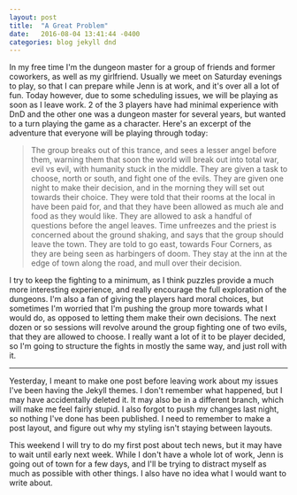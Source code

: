 ```yaml
---
layout: post
title:  "A Great Problem"
date:   2016-08-04 13:41:44 -0400
categories: blog jekyll dnd
---
```

In my free time I'm the dungeon master for a group of friends and former coworkers, as well as my girlfriend. Usually we meet on Saturday evenings to play, so that I can prepare while Jenn is at work, and it's over all a lot of fun. Today however, due to some scheduling issues, we will be playing as soon as I leave work. 2 of the 3 players have had minimal experience with DnD and the other one was a dungeon master for several years, but wanted to a turn playing the game as a character. Here's an excerpt of the adventure that everyone will be playing through today:

> The group breaks out of this trance, and sees a lesser angel before them, warning them that soon the world will break out into total war, evil vs evil, with humanity stuck in the middle. They are given a task to choose, north or south, and fight one of the evils. They are given one night to make their decision, and in the morning they will set out towards their choice. They were told that their rooms at the local in have been paid for, and that they have been allowed as much ale and food as they would like. They are allowed to ask a handful of questions before the angel leaves. Time unfreezes and the priest is concerned about the ground shaking, and says that the group should leave the town. They are told to go east, towards Four Corners, as they are being seen as harbingers of doom. They stay at the inn at the edge of town along the road, and mull over their decision.

I try to keep the fighting to a minimum, as I think puzzles provide a much more interesting experience, and really encourage the full exploration of the dungeons. I'm also a fan of giving the players hard moral choices, but sometimes I'm worried that I'm pushing the group more towards what I would do, as opposed to letting them make their own decisions. The next dozen or so sessions will revolve around the group fighting one of two evils, that they are allowed to choose. I really want a lot of it to be player decided, so I'm going to structure the fights in mostly the same way, and just roll with it.

----

Yesterday, I meant to make one post before leaving work about my issues I've been having the Jekyll themes. I don't remember what happened, but I may have accidentally deleted it. It may also be in a different branch, which will make me feel fairly stupid. I also forgot to push my changes last night, so nothing I've done has been published. I need to remember to make a post layout, and figure out why my styling isn't staying between layouts.

This weekend I will try to do my first post about tech news, but it may have to wait until early next week. While I don't have a whole lot of work, Jenn is going out of town for a few days, and I'll be trying to distract myself as much as possible with other things. I also have no idea what I would want to write about.